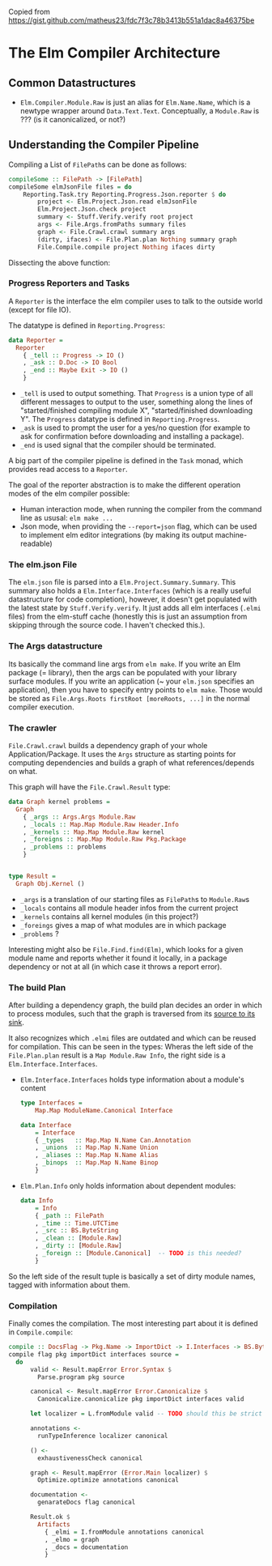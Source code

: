 Copied from https://gist.github.com/matheus23/fdc7f3c78b3413b551a1dac8a46375be


# The Elm Compiler Architecture

## Common Datastructures

* `Elm.Compiler.Module.Raw` is just an alias for `Elm.Name.Name`, which is
    a newtype wrapper around `Data.Text.Text`.
    Conceptually, a `Module.Raw` is ??? (is it canonicalized, or not?)

## Understanding the Compiler Pipeline

Compiling a List of `FilePath`s can be done as follows:

```haskell
compileSome :: FilePath -> [FilePath]
compileSome elmJsonFile files = do
    Reporting.Task.try Reporting.Progress.Json.reporter $ do
        project <- Elm.Project.Json.read elmJsonFile
        Elm.Project.Json.check project
        summary <- Stuff.Verify.verify root project
        args <- File.Args.fromPaths summary files
        graph <- File.Crawl.crawl summary args
        (dirty, ifaces) <- File.Plan.plan Nothing summary graph
        File.Compile.compile project Nothing ifaces dirty
```

Dissecting the above function:

### Progress Reporters and Tasks

A `Reporter` is the interface the elm compiler uses to talk to the outside
world (except for file IO).

The datatype is defined in `Reporting.Progress`:
```haskell
data Reporter =
  Reporter
    { _tell :: Progress -> IO ()
    , _ask :: D.Doc -> IO Bool
    , _end :: Maybe Exit -> IO ()
    }
```

* `_tell` is used to output something. That `Progress` is a union type of all
    different messages to output to the user, something along the lines of
    "started/finished compiling module X", "started/finished downloading Y".
    The `Progress` datatype is defined in `Reporting.Progress`.
* `_ask` is used to prompt the user for a yes/no question (for example to ask
    for confirmation before downloading and installing a package).
* `_end` is used signal that the compiler should be terminated.

A big part of the compiler pipeline is defined in the `Task` monad, which
provides read access to a `Reporter`.

The goal of the reporter abstraction is to make the different operation modes
of the elm compiler possible:
* Human interaction mode, when running the compiler
    from the command line as ususal: `elm make ...`
* Json mode, when providing the `--report=json` flag, which can be used to
    implement elm editor integrations (by making its output machine-readable)

### The elm.json File

The `elm.json` file is parsed into a `Elm.Project.Summary.Summary`. This
summary also holds a `Elm.Interface.Interfaces` (which is a really useful
datastructure for code completion), however, it doesn't get populated with the
latest state by `Stuff.Verify.verify`. It just adds all elm interfaces (`.elmi`
files) from the elm-stuff cache (honestly this is just an assumption from
skipping through the source code. I haven't checked this.).

### The Args datastructure

Its basically the command line args from `elm make`. If you write an Elm package
(= library), then the args can be populated with your library surface modules.
If you write an application (~ your `elm.json` specifies an application), then
you have to specify entry points to `elm make`. Those would be stored as
`File.Args.Roots firstRoot [moreRoots, ...]` in the normal compiler execution.

### The crawler

`File.Crawl.crawl` builds a dependency graph of your whole Application/Package.
It uses the `Args` structure as starting points for computing dependencies
and builds a graph of what references/depends on what.

This graph will have the `File.Crawl.Result` type:

```haskell
data Graph kernel problems =
  Graph
    { _args :: Args.Args Module.Raw
    , _locals :: Map.Map Module.Raw Header.Info
    , _kernels :: Map.Map Module.Raw kernel
    , _foreigns :: Map.Map Module.Raw Pkg.Package
    , _problems :: problems
    }


type Result =
  Graph Obj.Kernel ()
```

* `_args` is a translation of our starting files as `FilePath`s to `Module.Raw`s
* `_locals` contains all module header infos from the current project
* `_kernels` contains all kernel modules (in this project?)
* `_foreings` gives a map of what modules are in which package
* `_problems` ?

Interesting might also be `File.Find.find(Elm)`, which looks for a given module name
and reports whether it found it locally, in a package dependency or not at all
(in which case it throws a report error).

### The build Plan

After building a dependency graph, the build plan decides an order in which to
process modules, such that the graph is traversed from its
[source to its sink](http://wiki.engageeducation.org.au/wp-content/uploads/2015/09/Network-Flow-1.png).

It also recognizes which `.elmi` files are outdated and which can be reused for
compilation.
This can be seen in the types: Wheras the left side of the `File.Plan.plan` result
is a `Map Module.Raw Info`, the right side is a `Elm.Interface.Interfaces`.

* `Elm.Interface.Interfaces` holds type information about a module's content
    ```haskell
    type Interfaces =
        Map.Map ModuleName.Canonical Interface

    data Interface
        = Interface
        { _types   :: Map.Map N.Name Can.Annotation
        , _unions  :: Map.Map N.Name Union
        , _aliases :: Map.Map N.Name Alias
        , _binops  :: Map.Map N.Name Binop
        }
    ```
* `Elm.Plan.Info` only holds information about dependent modules:
    ```haskell
    data Info
        = Info
        { _path :: FilePath
        , _time :: Time.UTCTime
        , _src :: BS.ByteString
        , _clean :: [Module.Raw]
        , _dirty :: [Module.Raw]
        , _foreign :: [Module.Canonical]  -- TODO is this needed?
        }
    ```

So the left side of the result tuple is basically a set of dirty module names,
tagged with information about them.

### Compilation

Finally comes the compilation. The most interesting part about it is defined
in `Compile.compile`:

```haskell
compile :: DocsFlag -> Pkg.Name -> ImportDict -> I.Interfaces -> BS.ByteString -> Result i Artifacts
compile flag pkg importDict interfaces source =
  do
      valid <- Result.mapError Error.Syntax $
        Parse.program pkg source

      canonical <- Result.mapError Error.Canonicalize $
        Canonicalize.canonicalize pkg importDict interfaces valid

      let localizer = L.fromModule valid -- TODO should this be strict for GC?

      annotations <-
        runTypeInference localizer canonical

      () <-
        exhaustivenessCheck canonical

      graph <- Result.mapError (Error.Main localizer) $
        Optimize.optimize annotations canonical

      documentation <-
        genarateDocs flag canonical

      Result.ok $
        Artifacts
          { _elmi = I.fromModule annotations canonical
          , _elmo = graph
          , _docs = documentation
          }
```
